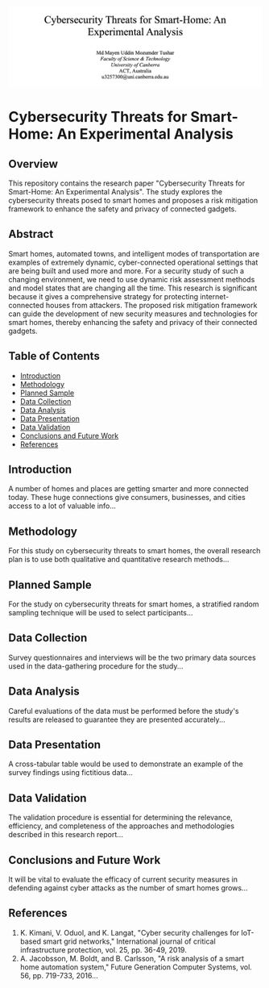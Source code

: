![Cybersecurity](Intro.png)

# Cybersecurity Threats for Smart-Home: An Experimental Analysis

## Overview
This repository contains the research paper "Cybersecurity Threats for Smart-Home: An Experimental Analysis". The study explores the cybersecurity threats posed to smart homes and proposes a risk mitigation framework to enhance the safety and privacy of connected gadgets.

## Abstract
Smart homes, automated towns, and intelligent modes of transportation are examples of extremely dynamic, cyber-connected operational settings that are being built and used more and more. For a security study of such a changing environment, we need to use dynamic risk assessment methods and model states that are changing all the time. This research is significant because it gives a comprehensive strategy for protecting internet-connected houses from attackers. The proposed risk mitigation framework can guide the development of new security measures and technologies for smart homes, thereby enhancing the safety and privacy of their connected gadgets.

## Table of Contents
- [Introduction](#introduction)
- [Methodology](#methodology)
- [Planned Sample](#planned-sample)
- [Data Collection](#data-collection)
- [Data Analysis](#data-analysis)
- [Data Presentation](#data-presentation)
- [Data Validation](#data-validation)
- [Conclusions and Future Work](#conclusions-and-future-work)
- [References](#references)

## Introduction
A number of homes and places are getting smarter and more connected today. These huge connections give consumers, businesses, and cities access to a lot of valuable info...

## Methodology
For this study on cybersecurity threats to smart homes, the overall research plan is to use both qualitative and quantitative research methods...

## Planned Sample
For the study on cybersecurity threats for smart homes, a stratified random sampling technique will be used to select participants...

## Data Collection
Survey questionnaires and interviews will be the two primary data sources used in the data-gathering procedure for the study...

## Data Analysis
Careful evaluations of the data must be performed before the study's results are released to guarantee they are presented accurately...

## Data Presentation
A cross-tabular table would be used to demonstrate an example of the survey findings using fictitious data...

## Data Validation
The validation procedure is essential for determining the relevance, efficiency, and completeness of the approaches and methodologies described in this research report...

## Conclusions and Future Work
It will be vital to evaluate the efficacy of current security measures in defending against cyber attacks as the number of smart homes grows...

## References
1. K. Kimani, V. Oduol, and K. Langat, "Cyber security challenges for IoT-based smart grid networks," International journal of critical infrastructure protection, vol. 25, pp. 36-49, 2019.
2. A. Jacobsson, M. Boldt, and B. Carlsson, "A risk analysis of a smart home automation system," Future Generation Computer Systems, vol. 56, pp. 719-733, 2016...
